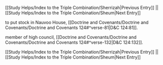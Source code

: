 [[Study Helps/Index to the Triple Combination/Sherrizah|Previous Entry]]  ||  [[Study Helps/Index to the Triple Combination/Sheum|Next Entry]]

 to put stock in Nauvoo House, [[Doctrine and Covenants/Doctrine and Covenants/Doctrine and Covenants 124#^verse-81|D&C 124:81]].

 member of high council, [[Doctrine and Covenants/Doctrine and Covenants/Doctrine and Covenants 124#^verse-132|D&C 124:132]].

[[Study Helps/Index to the Triple Combination/Sherrizah|Previous Entry]]  ||  [[Study Helps/Index to the Triple Combination/Sheum|Next Entry]]